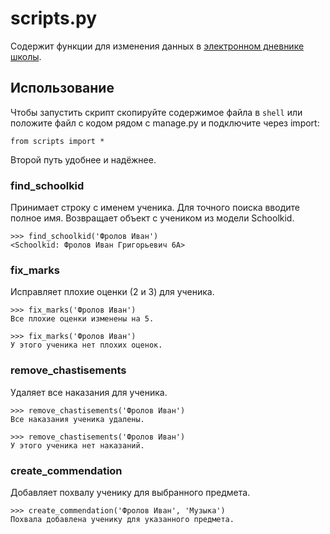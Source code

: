 
# scripts.py

Содержит функции для изменения данных в [электронном дневнике школы](https://github.com/devmanorg/e-diary).

## Использование

Чтобы запустить скрипт скопируйте содержимое файла в `shell` или положите файл с кодом рядом с manage.py и подключите через import:
```
from scripts import *
```

Второй путь удобнее и надёжнее.

### find_schoolkid

Принимает строку с именем ученика.
Для точного поиска вводите полное имя.
Возвращает объект с учеником из модели Schoolkid.
```
>>> find_schoolkid('Фролов Иван')
<Schoolkid: Фролов Иван Григорьевич 6А>
```

### fix_marks

Исправляет плохие оценки (2 и 3) для ученика.
```
>>> fix_marks('Фролов Иван')
Все плохие оценки изменены на 5.

>>> fix_marks('Фролов Иван')
У этого ученика нет плохих оценок.
```

### remove_chastisements

Удаляет все наказания для ученика.
```
>>> remove_chastisements('Фролов Иван')
Все наказания ученика удалены.

>>> remove_chastisements('Фролов Иван')
У этого ученика нет наказаний.
```

### create_commendation

Добавляет похвалу ученику для выбранного предмета.
```
>>> create_commendation('Фролов Иван', 'Музыка')
Похвала добавлена ученику для указанного предмета.
```
